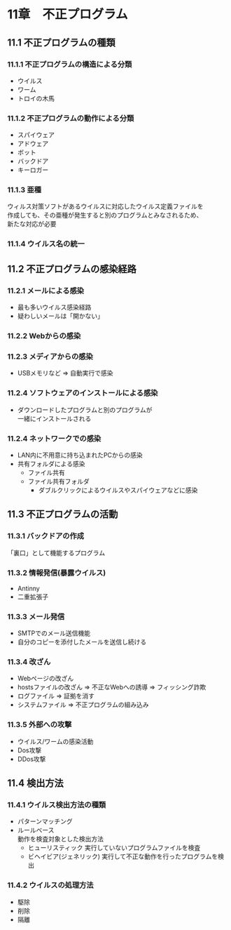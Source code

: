 # 11章　不正プログラム
## 11.1 不正プログラムの種類
### 11.1.1 不正プログラムの構造による分類
* ウイルス
* ワーム
* トロイの木馬

### 11.1.2 不正プログラムの動作による分類
* スパイウェア
* アドウェア
* ボット
* バックドア
* キーロガー

### 11.1.3 亜種
ウィルス対策ソフトがあるウイルスに対応したウイルス定義ファイルを<br />
作成しても、その亜種が発生すると別のプログラムとみなされるため、<br />
新たな対応が必要

### 11.1.4 ウイルス名の統一

## 11.2 不正プログラムの感染経路
### 11.2.1 メールによる感染
* 最も多いウイルス感染経路
* 疑わしいメールは「開かない」

### 11.2.2 Webからの感染

### 11.2.3 メディアからの感染
* USBメモリなど => 自動実行で感染　

### 11.2.4 ソフトウェアのインストールによる感染
* ダウンロードしたプログラムと別のプログラムが<br />
一緒にインストールされる

### 11.2.4 ネットワークでの感染
* LAN内に不用意に持ち込まれたPCからの感染
* 共有フォルダによる感染
	* ファイル共有
	* ファイル共有フォルダ
		* ダブルクリックによるウイルスやスパイウェアなどに感染

## 11.3 不正プログラムの活動
### 11.3.1 バックドアの作成
「裏口」として機能するプログラム

### 11.3.2 情報発信(暴露ウイルス)
* Antinny
* 二重拡張子

### 11.3.3 メール発信
* SMTPでのメール送信機能
* 自分のコピーを添付したメールを送信し続ける

### 11.3.4 改ざん
* Webページの改ざん
* hostsファイルの改ざん => 不正なWebへの誘導 => フィッシング詐欺
* ログファイル => 証拠を消す
* システムファイル => 不正プログラムの組み込み

### 11.3.5 外部への攻撃
* ウイルス/ワームの感染活動
* Dos攻撃
* DDos攻撃

## 11.4 検出方法
### 11.4.1 ウイルス検出方法の種類
* パターンマッチング
* ルールベース<br />
動作を検査対象とした検出方法
	* ヒューリスティック
	実行していないプログラムファイルを検査
	* ビヘイビア(ジェネリック)
	実行して不正な動作を行ったプログラムを検出

### 11.4.2 ウイルスの処理方法
* 駆除
* 削除
* 隔離
